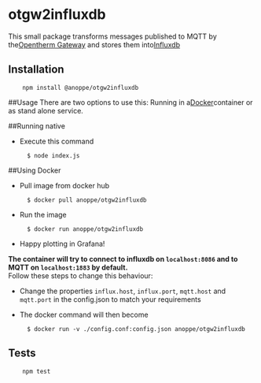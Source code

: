 # otgw2influxdb

This small package transforms messages published to MQTT by the[Opentherm Gateway](http://otgw.tclcode.com/) and stores them into[Influxdb](https://www.influxdata.com/time-series-platform/influxdb/)

## Installation

        npm install @anoppe/otgw2influxdb
  

##Usage
There are two options to use this: Running in a[Docker](http://docker.io)container or as stand alone service.

##Running native
- Execute this command

        $ node index.js
##Using Docker
- Pull image from docker hub

        $ docker pull anoppe/otgw2influxdb
- Run the image 

        $ docker run anoppe/otgw2influxdb        
- Happy plotting in Grafana!

**The container will try to connect to influxdb on `localhost:8086` and to MQTT on `localhost:1883` by default.**\
Follow these steps to change this behaviour:
- Change the properties `influx.host`, `influx.port`, `mqtt.host` and `mqtt.port` in the config.json to match your requirements 
- The docker command will then become
        
        $ docker run -v ./config.conf:config.json anoppe/otgw2influxdb


## Tests
        npm test
        


 